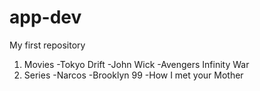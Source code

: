 # app-dev
My first repository
1. Movies 
  -Tokyo Drift 
  -John Wick
  -Avengers Infinity War
2. Series 
  -Narcos
  -Brooklyn 99
  -How I met your Mother 
